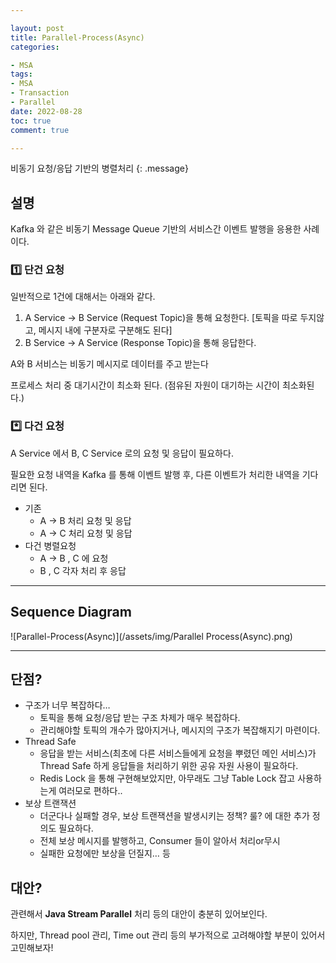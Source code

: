 ```yaml
---

layout: post
title: Parallel-Process(Async)
categories:

- MSA
tags:
- MSA
- Transaction
- Parallel
date: 2022-08-28
toc: true
comment: true

---
```


비동기 요청/응답 기반의 병렬처리
{: .message}

## 설명

Kafka 와 같은 비동기 Message Queue 기반의 서비스간 이벤트 발행을 응용한 사례이다.

### 1️⃣ 단건 요청

일반적으로 1건에 대해서는 아래와 같다.

1. A Service → B Service (Request Topic)을 통해 요청한다. [토픽을 따로 두지않고, 메시지 내에 구분자로 구분해도 된다]
2. B Service → A Service (Response Topic)을 통해 응답한다.

A와 B 서비스는 비동기 메시지로 데이터를 주고 받는다

프로세스 처리 중 대기시간이 최소화 된다. (점유된 자원이 대기하는 시간이 최소화된다.)

### *️⃣ 다건 요청

A Service 에서 B, C Service 로의 요청 및 응답이 필요하다.

필요한 요청 내역을 Kafka 를 통해 이벤트 발행 후, 다른 이벤트가 처리한 내역을 기다리면 된다.

- 기존
    - A → B 처리 요청 및 응답
    - A → C 처리 요청 및 응답
- 다건 병렬요청
    - A → B , C 에 요청
    - B , C 각자 처리 후 응답

---

## Sequence Diagram

![Parallel-Process(Async)](/assets/img/Parallel Process(Async).png)

---

## 단점?

- 구조가 너무 복잡하다…
    - 토픽을 통해 요청/응답 받는 구조 차제가 매우 복잡하다.
    - 관리해야할 토픽의 개수가 많아지거나, 메시지의 구조가 복잡해지기 마련이다.
- Thread Safe
    - 응답을 받는 서비스(최초에 다른 서비스들에게 요청을 뿌렸던 메인 서비스)가 Thread Safe 하게 응답들을 처리하기 위한 공유 자원 사용이 필요하다.
    - Redis Lock 을 통해 구현해보았지만, 아무래도 그냥 Table Lock 잡고 사용하는게 여러모로 편하다..
- 보상 트랜잭션
    - 더군다나 실패할 경우, 보상 트랜잭션을 발생시키는 정책? 룰? 에 대한 추가 정의도 필요하다.
    - 전체 보상 메시지를 발행하고, Consumer 들이 알아서 처리or무시
    - 실패한 요청에만 보상을 던질지… 등

## 대안?

관련해서 **Java Stream Parallel** 처리 등의 대안이 충분히 있어보인다.

하지만, Thread pool 관리, Time out 관리 등의 부가적으로 고려해야할 부분이 있어서 고민해보자!